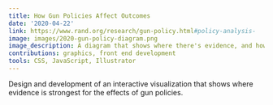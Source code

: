 ```yaml
---
title: How Gun Policies Affect Outcomes
date: '2020-04-22'
link: https://www.rand.org/research/gun-policy.html#policy-analysis-
image: images/2020-gun-policy-diagram.png
image_description: A diagram that shows where there's evidence, and how much, for how gun policies affect outcomes.
contributions: graphics, front end development
tools: CSS, JavaScript, Illustrator
---
```


Design and development of an interactive visualization that shows where evidence is strongest for the effects of gun policies.
